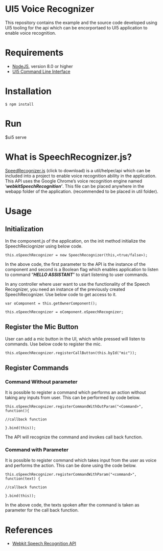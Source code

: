 # UI5 Voice Recognizer

This repository contains the example and the source code developed using UI5 tooling for the api which can be encorportaed to UI5 application to enable voice recognition.

# Requirements
- [NodeJS](https://nodejs.org/en/download/), version 8.0 or higher
- [UI5 Command Line Interface](https://github.com/SAP/ui5-cli) 

# Installation

    $ npm install

# Run

$ui5 serve

# What is SpeechRecognizer.js?

[SpeedRecognizer.js](https://github.com/sijas/ui5-voice-recognition/blob/master/webapp/util/SpeechRecognizer.js) (click to download) is a util/helper/api which can be included into a project to enable voice recognition ability in the application. This API uses the Google Chrome’s voice recognition engine named ‘**_webkitSpeechRecognition’_**. This file can be placed anywhere in the webapp folder of the application. (recommended to be placed in util folder).

# Usage

## Initialization

In the component.js of the application, on the init method initialize the SpeechReciognizer using below code.

    this.oSpeechRecognizer = new SpeechRecognizer(this,<true/false>);

In the above code, the first parameter to the API is the instance of the component and second is a Boolean flag which enables application to listen to command “**_HELLO ASSISTANT_**” to start listening to user commands.

In any controller where user want to use the functionality of the Speech Recognizer, you need an instance of the previously created SpeechRecognizer. Use below code to get access to it.

    var oComponent = this.getOwnerComponent();
    
    this.oSpeechRecognizer = oComponent.oSpeechRecognizer;

## Register the Mic Button

User can add a mic button in the UI, which while pressed will listen to commands. Use below code to register the mic.

    this.oSpeechRecognizer.registerCallButton(this.byId("mic"));

## Register Commands

### Command Without parameter

It is possible to register a command which performs an action without taking any inputs from user. This can be performed by code below.

    this.oSpeechRecognizer.registerCommandWithOutParam("<Command>", function(){
    
    //callback function
    
    }.bind(this));

The API will recognize the command and invokes call back function.

### Command with Parameter

It is possible to register command which takes input from the user as voice and performs the action. This can be done using the code below.

    this.oSpeechRecognizer.registerCommandWithParam("<command>", function(text) {
    
    //callback function
    
    }.bind(this));

In the above code, the texts spoken after the command is taken as parameter for the call back function.

# References

 - [Webkit Speech Recognition API](https://developers.google.com/web/updates/2013/01/Voice-Driven-Web-Apps-Introduction-to-the-Web-Speech-API)